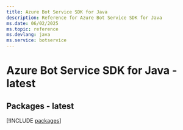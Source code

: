```yaml
---
title: Azure Bot Service SDK for Java
description: Reference for Azure Bot Service SDK for Java
ms.date: 06/02/2025
ms.topic: reference
ms.devlang: java
ms.service: botservice
---
```

# Azure Bot Service SDK for Java - latest
## Packages - latest
[!INCLUDE [packages](bot-service-index.md)]